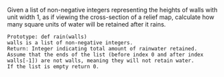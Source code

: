 Given a list of non-negative integers representing the heights of walls with unit width 1, as if viewing the cross-section of a relief map, calculate how many square units of water will be retained after it rains.

    Prototype: def rain(walls)
    walls is a list of non-negative integers.
    Return: Integer indicating total amount of rainwater retained.
    Assume that the ends of the list (before index 0 and after index walls[-1]) are not walls, meaning they will not retain water.
    If the list is empty return 0.

